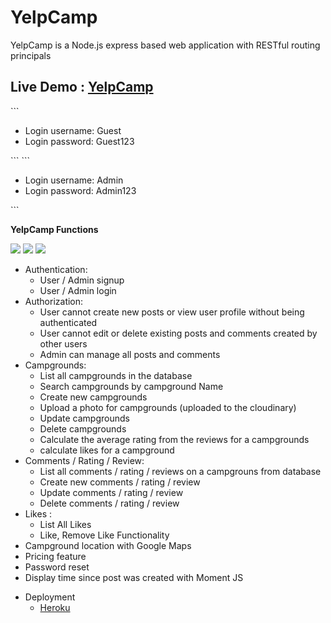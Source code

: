 # YelpCamp

<p>YelpCamp is a Node.js express based web application with RESTful routing principals</p>

<h2>Live Demo : <a href= "https://yelpcamp-mahadi-devo.herokuapp.com/campgrounds">YelpCamp</a></h2>
```
<ul>
    <li>Login username: Guest</li>
    <li>Login password: Guest123</li>
</ul>
```
```
<ul>
    <li>Login username: Admin</li>
    <li>Login password: Admin123</li>
</ul>
```

<b>YelpCamp Functions</b>

<img src="https://res.cloudinary.com/mahadi/image/upload/v1607534758/screenshot-localhost_3000-2020.12.09-22_50_08_lssccv.png">
<img src="https://res.cloudinary.com/mahadi/image/upload/v1607534756/screenshot-localhost_3000-2020.12.09-22_52_34_eb7nc3.png">
<img src="https://res.cloudinary.com/mahadi/image/upload/v1607534751/screenshot-localhost_3000-2020.12.09-22_53_43_cvrwyn.png">

<ul>
    <li>Authentication:
        <ul>
            <li>User / Admin signup</li>
            <li>User / Admin login</li>
        </ul>
    </li>
    <li>Authorization:
        <ul>
            <li>User cannot create new posts or view user profile without being authenticated</li>
            <li>User cannot edit or delete existing posts and comments created by other users
            </li>
            <li>Admin can manage all posts and comments</li>
        </ul>
    </li>
        <li>Campgrounds:
        <ul>
            <li>List all campgrounds in the database</li>
            <li>Search campgrounds by campground Name</li>
            <li>Create new campgrounds</li>
            <li>Upload a photo for campgrounds (uploaded to the cloudinary)</li>
            <li>Update campgrounds</li>
            <li>Delete campgrounds</li>
            <li>Calculate the average rating from the reviews for a campgrounds</li>
            <li>calculate likes for a campground</li>
        </ul>
        </li>
        <li>Comments / Rating / Review:
        <ul>
            <li>List all comments / rating / reviews on a campgrouns from database</li>
            <li>Create new comments / rating / review</li>
            <li>Update comments / rating / review</li>
            <li>Delete comments / rating / review</li>
        </ul>
        <li>Likes :
        <ul>
            <li>List All Likes</li>
            <li>Like, Remove Like Functionality</li>
        </ul>
    <li>Campground location with Google Maps</li>
    <li>Pricing feature</li>
    <li>Password reset </li>
    <li>Display time since post was created with Moment JS </li>
</ul>
<ul>
    <li>Deployment
        <ul>
        <li><a href ="www.heroku.com">Heroku</a></li>
        </ul>
    </li>
</ul>
